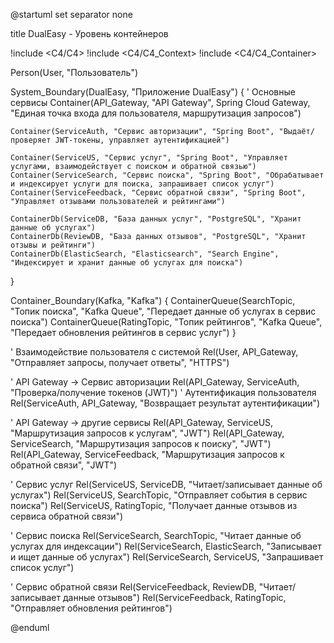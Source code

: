 @startuml
set separator none

title DualEasy - Уровень контейнеров

!include <C4/C4>
!include <C4/C4_Context>
!include <C4/C4_Container>

Person(User, "Пользователь")

System_Boundary(DualEasy, "Приложение DualEasy") {
' Основные сервисы
Container(API_Gateway, "API Gateway", Spring Cloud Gateway, "Единая точка входа для пользователя, маршрутизация запросов")

    Container(ServiceAuth, "Сервис авторизации", "Spring Boot", "Выдаёт/проверяет JWT-токены, управляет аутентификацией")

    Container(ServiceUS, "Сервис услуг", "Spring Boot", "Управляет услугами, взаимодействует с поиском и обратной связью")
    Container(ServiceSearch, "Сервис поиска", "Spring Boot", "Обрабатывает и индексирует услуги для поиска, запрашивает список услуг")
    Container(ServiceFeedback, "Сервис обратной связи", "Spring Boot", "Управляет отзывами пользователей и рейтингами")

    ContainerDb(ServiceDB, "База данных услуг", "PostgreSQL", "Хранит данные об услугах")
    ContainerDb(ReviewDB, "База данных отзывов", "PostgreSQL", "Хранит отзывы и рейтинги")
    ContainerDb(ElasticSearch, "Elasticsearch", "Search Engine", "Индексирует и хранит данные об услугах для поиска")
}


Container_Boundary(Kafka, "Kafka") {
ContainerQueue(SearchTopic, "Топик поиска", "Kafka Queue", "Передает данные об услугах в сервис поиска")
ContainerQueue(RatingTopic, "Топик рейтингов", "Kafka Queue", "Передает обновления рейтингов в сервис услуг")
}

' Взаимодействие пользователя с системой
Rel(User, API_Gateway, "Отправляет запросы, получает ответы", "HTTPS")

' API Gateway -> Сервис авторизации
Rel(API_Gateway, ServiceAuth, "Проверка/получение токенов (JWT)")
' Аутентификация пользователя
Rel(ServiceAuth, API_Gateway, "Возвращает результат аутентификации")

' API Gateway -> другие сервисы
Rel(API_Gateway, ServiceUS, "Маршрутизация запросов к услугам", "JWT")
Rel(API_Gateway, ServiceSearch, "Маршрутизация запросов к поиску", "JWT")
Rel(API_Gateway, ServiceFeedback, "Маршрутизация запросов к обратной связи", "JWT")

' Сервис услуг
Rel(ServiceUS, ServiceDB, "Читает/записывает данные об услугах")
Rel(ServiceUS, SearchTopic, "Отправляет события в сервис поиска")
Rel(ServiceUS, RatingTopic, "Получает данные отзывов из сервиса обратной связи")


' Сервис поиска
Rel(ServiceSearch, SearchTopic, "Читает данные об услугах для индексации")
Rel(ServiceSearch, ElasticSearch, "Записывает и ищет данные об услугах")
Rel(ServiceSearch, ServiceUS, "Запрашивает список услуг")

' Сервис обратной связи
Rel(ServiceFeedback, ReviewDB, "Читает/записывает данные отзывов")
Rel(ServiceFeedback, RatingTopic, "Отправляет обновления рейтингов")

@enduml
